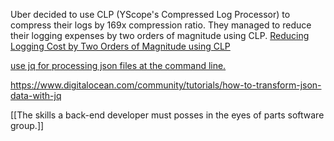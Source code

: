 Uber decided to use CLP (YScope's Compressed Log Processor) to compress their logs by 169x compression ratio. They managed to reduce their logging expenses by two orders of magnitude using CLP. 
[Reducing Logging Cost by Two Orders of Magnitude using CLP](https://www.uber.com/en-DE/blog/reducing-logging-cost-by-two-orders-of-magnitude-using-clp/?uclick_id=f35f5357-9881-470a-9dae-7add7afb4801)

[use jq for processing json files at the command line.](https://www.baeldung.com/linux/jq-command-json)

https://www.digitalocean.com/community/tutorials/how-to-transform-json-data-with-jq

[[The skills a back-end developer must posses in the eyes of parts software group.]]


